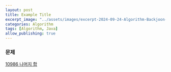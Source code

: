 ```yaml
---
layout: post
title: Example Title
excerpt_image: "../assets/images/excerpt-2024-09-24-Algorithm-Backjoon-G310986.png"
categories: Algorithm
tags: [Algorithm, Java]
allow_publishing: true
---
```

### 문제
[10986 나머지 합](https://www.acmicpc.net/problem/10986)

